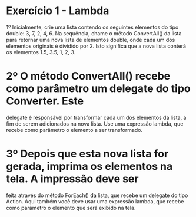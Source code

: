# Exercício 1 - Lambda

1º Inicialmente, crie uma lista contendo os seguintes elementos do tipo double: 3, 7, 2, 4, 6. Na 
sequência, chame o método ConvertAll() da lista para retornar uma nova lista de elementos
double, onde cada um dos elementos originais é dividido por 2. Isto significa que a nova lista 
conterá os elementos 1.5, 3.5, 1, 2, 3. 

# 2º O método ConvertAll() recebe como parâmetro um delegate do tipo Converter. Este 
delegate é responsável por transformar cada um dos elementos da lista, a fim de serem 
adicionados na nova lista. Use uma expressão lambda, que recebe como parâmetro o 
elemento a ser transformado.

# 3º Depois que esta nova lista for gerada, imprima os elementos na tela. A impressão deve ser 
feita através do método ForEach() da lista, que recebe um delegate do tipo Action. Aqui 
também você deve usar uma expressão lambda, que recebe como parâmetro o elemento que 
será exibido na tela.
